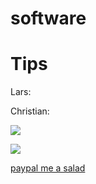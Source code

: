 # software

# Tips

Lars:

Christian:

<a href="https://www.buymeacoffee.com/c.mz"><img src="https://img.buymeacoffee.com/button-api/?text=Buy me a salad&emoji=🥗&slug=c.mz&button_colour=40DCA5&font_colour=ffffff&font_family=Cookie&outline_colour=000000&coffee_colour=FFDD00" /></a>

<a href="https://www.buymeacoffee.com/c.mz"><img src="https://img.buymeacoffee.com/button-api/?text=PayPal me a salad&emoji=🥗&slug=c.mz&button_colour=40DCA5&font_colour=ffffff&font_family=Lato&outline_colour=000000&coffee_colour=FFDD00" /></a>

[paypal me a salad]([https://www.paypal.com/paypalme/christianmueller659])
